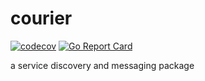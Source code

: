 # courier
[![codecov](https://codecov.io/gh/platform-eden/courier/branch/main/graph/badge.svg?token=5IZ9HP3249)](https://codecov.io/gh/platform-eden/courier)
[![Go Report Card](https://goreportcard.com/badge/github.com/platform-eden/courier)](https://goreportcard.com/report/github.com/platform-eden/courier)

a service discovery and messaging package
